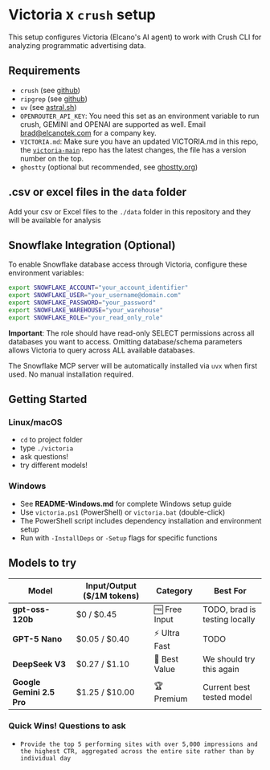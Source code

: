 # Victoria x ```crush``` setup

This setup configures Victoria (Elcano's AI agent) to work with Crush CLI for analyzing programmatic advertising data.

## Requirements

* ```crush``` (see [github](https://github.com/charmbracelet/crush))
* ```ripgrep``` (see [github](https://github.com/BurntSushi/ripgrep))
* ```uv``` (see [astral.sh](https://docs.astral.sh/uv/getting-started/installation/))
* ```OPENROUTER_API_KEY```: You need this set as an environment variable to run crush, GEMINI and OPENAI are supported as well. Email [brad@elcanotek.com](mailto:brad@elcanotek.com) for a company key.
* ```VICTORIA.md```: Make sure you have an updated VICTORIA.md in this repo, the [```victoria-main```](https://github.com/ElcanoTek/victoria-main) repo has the latest changes, the file has a version number on the top.
* ```ghostty``` (optional but recommended, see [ghostty.org](https://ghostty.org/))

## .csv or excel files in the ```data``` folder

Add your csv or Excel files to the ```./data``` folder in this repository and they will be available for analysis

## Snowflake Integration (Optional)

To enable Snowflake database access through Victoria, configure these environment variables:

```bash
export SNOWFLAKE_ACCOUNT="your_account_identifier"
export SNOWFLAKE_USER="your_username@domain.com"
export SNOWFLAKE_PASSWORD="your_password"
export SNOWFLAKE_WAREHOUSE="your_warehouse"
export SNOWFLAKE_ROLE="your_read_only_role"
```

**Important**: The role should have read-only SELECT permissions across all databases you want to access. Omitting database/schema parameters allows Victoria to query across ALL available databases.

The Snowflake MCP server will be automatically installed via ```uvx``` when first used. No manual installation required.

## Getting Started

### Linux/macOS
* ```cd``` to project folder
* type ```./victoria```
* ask questions!
* try different models!

### Windows
* See **README-Windows.md** for complete Windows setup guide
* Use ```victoria.ps1``` (PowerShell) or ```victoria.bat``` (double-click)
* The PowerShell script includes dependency installation and environment setup
* Run with ```-InstallDeps``` or ```-Setup``` flags for specific functions

## Models to try

| Model | Input/Output ($/1M tokens) | Category | Best For |
|-------|---------------------------|----------|----------|
| **gpt-oss-120b** | $0 / $0.45 | 🆓 Free Input | TODO, brad is testing locally |
| **GPT-5 Nano** | $0.05 / $0.40 | ⚡ Ultra Fast | TODO |
| **DeepSeek V3** | $0.27 / $1.10 | 🎯 Best Value | We should try this again |
| **Google Gemini 2.5 Pro** | $1.25 / $10.00 | 🏆 Premium | Current best tested model |


### Quick Wins! Questions to ask

* ```Provide the top 5 performing sites with over 5,000 impressions and the highest CTR, aggregated across the entire site rather than by individual day```

